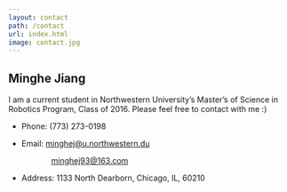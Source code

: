 ```yaml
---
layout: contact
path: /contact
url: index.html
image: contact.jpg
---
```


## Minghe Jiang
I am a current student in Northwestern University’s Master’s of Science in Robotics Program, Class of 2016. Please feel free to contact with me :)

* Phone: (773) 273-0198

* Email: minghej@u.northwestern.du

&emsp;&emsp;&emsp;&emsp;&emsp;&ensp;minghej93@163.com

* Address: 1133 North Dearborn, Chicago, IL, 60210
